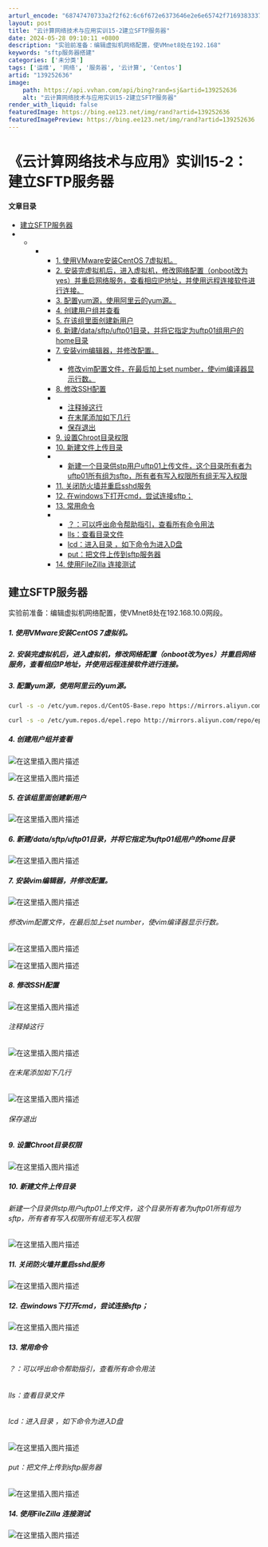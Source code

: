 ```yaml
---
arturl_encode: "68747470733a2f2f62:6c6f672e6373646e2e6e65742f71693833373834383931342f:61727469636c652f64657461696c732f313339323532363336"
layout: post
title: "云计算网络技术与应用实训15-2建立SFTP服务器"
date: 2024-05-28 09:10:11 +0800
description: "实验前准备：编辑虚拟机网络配置，使VMnet8处在192.168"
keywords: "sftp服务器搭建"
categories: ['未分类']
tags: ['运维', '网络', '服务器', '云计算', 'Centos']
artid: "139252636"
image:
    path: https://api.vvhan.com/api/bing?rand=sj&artid=139252636
    alt: "云计算网络技术与应用实训15-2建立SFTP服务器"
render_with_liquid: false
featuredImage: https://bing.ee123.net/img/rand?artid=139252636
featuredImagePreview: https://bing.ee123.net/img/rand?artid=139252636
---
```


# 《云计算网络技术与应用》实训15-2：建立SFTP服务器

#### 文章目录

* [建立SFTP服务器](#SFTP_1)
* + - * [1. 使用VMware安装CentOS 7虚拟机。](#1%09VMwareCentOS_7_5)
      * [2. 安装完虚拟机后，进入虚拟机，修改网络配置（onboot改为yes）并重启网络服务，查看相应IP地址，并使用远程连接软件进行连接。](#2%09onbootyesIP_6)
      * [3. 配置yum源，使用阿里云的yum源。](#3_yumyum_8)
      * [4. 创建用户组并查看](#4__16)
      * [5. 在该组里面创建新用户](#5__20)
      * [6. 新建/data/sftp/uftp01目录，并将它指定为uftp01组用户的home目录](#6_datasftpuftp01uftp01home_22)
      * [7. 安装vim编辑器，并修改配置。](#7_vim_25)
      * + [修改vim配置文件，在最后加上set number，使vim编译器显示行数。](#vimset_numbervim_28)
      * [8. 修改SSH配置](#8_SSH_32)
      * + [注释掉这行](#_34)
        + [在末尾添加如下几行](#_36)
        + [保存退出](#_38)
      * [9. 设置Chroot目录权限](#9_Chroot_41)
      * [10. 新建文件上传目录](#10__43)
      * + [新建一个目录供stp用户uftp01上传文件，这个目录所有者为uftp01所有组为sftp，所有者有写入权限所有组无写入权限](#stpuftp01uftp01sftp_44)
      * [11. 关闭防火墙并重启sshd服务](#11_sshd_46)
      * [12. 在windows下打开cmd，尝试连接sftp；](#12_windowscmdsftp_49)
      * [13. 常用命令](#13__52)
      * + [？：可以呼出命令帮助指引，查看所有命令用法](#_53)
        + [lls：查看目录文件](#lls_54)
        + [lcd：进入目录 ，如下命令为进入D盘](#lcd%09D_55)
        + [put：把文件上传到sftp服务器](#putsftp_57)
      * [14. 使用FileZilla 连接测试](#14_FileZilla__59)

## 建立SFTP服务器

实验前准备：编辑虚拟机网络配置，使VMnet8处在192.168.10.0网段。

##### 1. 使用VMware安装CentOS 7虚拟机。

##### 2. 安装完虚拟机后，进入虚拟机，修改网络配置（onboot改为yes）并重启网络服务，查看相应IP地址，并使用远程连接软件进行连接。

##### 3. 配置yum源，使用阿里云的yum源。

```bash
curl -s -o /etc/yum.repos.d/CentOS-Base.repo https://mirrors.aliyun.com/repo/Centos-7.repo

```

```bash
curl -s -o /etc/yum.repos.d/epel.repo http://mirrors.aliyun.com/repo/epel-7.repo

```

##### 4. 创建用户组并查看

![在这里插入图片描述](https://i-blog.csdnimg.cn/blog_migrate/5a19dcf5f659d0833cf4d37bd62422ce.png)
  
![在这里插入图片描述](https://i-blog.csdnimg.cn/blog_migrate/1f7f967e79901ceafb02bae1ab017718.png)

##### 5. 在该组里面创建新用户

![在这里插入图片描述](https://i-blog.csdnimg.cn/blog_migrate/05f77e3f7873f98c5598558df560013f.png)

##### 6. 新建/data/sftp/uftp01目录，并将它指定为uftp01组用户的home目录

![在这里插入图片描述](https://i-blog.csdnimg.cn/blog_migrate/f27a877887a1ed8df6452ae9a39191c6.png)

##### 7. 安装vim编辑器，并修改配置。

![在这里插入图片描述](https://i-blog.csdnimg.cn/blog_migrate/052db426a6277af6b908a56307a70939.png)

###### 修改vim配置文件，在最后加上set number，使vim编译器显示行数。

![在这里插入图片描述](https://i-blog.csdnimg.cn/blog_migrate/e86554bd91ab2532bd674da257790165.png)
  
![在这里插入图片描述](https://i-blog.csdnimg.cn/blog_migrate/3199dcf949214ad610da9c030b0460f0.png)

##### 8. 修改SSH配置

![在这里插入图片描述](https://i-blog.csdnimg.cn/blog_migrate/d6c11ffbfa3df1c655babf6b5d7e4302.png)

###### 注释掉这行

![在这里插入图片描述](https://i-blog.csdnimg.cn/blog_migrate/90b04ef7d3582480375b05ab974f1601.png)

###### 在末尾添加如下几行

![在这里插入图片描述](https://i-blog.csdnimg.cn/blog_migrate/e37ccba2e51c2b7761857968ef14ae9d.png)

###### 保存退出

##### 9. 设置Chroot目录权限

![在这里插入图片描述](https://i-blog.csdnimg.cn/blog_migrate/6e0bcf2c7146ebbadb45b54c3d124877.png)

##### 10. 新建文件上传目录

###### 新建一个目录供stp用户uftp01上传文件，这个目录所有者为uftp01所有组为sftp，所有者有写入权限所有组无写入权限

![在这里插入图片描述](https://i-blog.csdnimg.cn/blog_migrate/5436f5ec36dd228c8857ae677c0e03a2.png)

##### 11. 关闭防火墙并重启sshd服务

![在这里插入图片描述](https://i-blog.csdnimg.cn/blog_migrate/ee459d33c10bcc889e2c8635c33473b5.png)

##### 12. 在windows下打开cmd，尝试连接sftp；

![在这里插入图片描述](https://i-blog.csdnimg.cn/blog_migrate/428ee712ff187f801bc49d73abfc7370.png)

##### 13. 常用命令

###### ？：可以呼出命令帮助指引，查看所有命令用法

###### lls：查看目录文件

###### lcd：进入目录 ，如下命令为进入D盘

![在这里插入图片描述](https://i-blog.csdnimg.cn/blog_migrate/e33784760ab9bbbf9a9950faedd2a0ee.png)

###### put：把文件上传到sftp服务器

![在这里插入图片描述](https://i-blog.csdnimg.cn/blog_migrate/66f0a38bdb5b3ecdd0dab4d96b9f3c3d.png)

##### 14. 使用FileZilla 连接测试

![在这里插入图片描述](https://i-blog.csdnimg.cn/blog_migrate/8588f7897ea43645bce4fdff34c59f01.png)